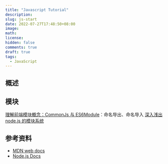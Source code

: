 ```yaml
---
title: "Javascript Tutorial"
description:
slug: js-start
date: 2022-07-27T17:48:50+08:00
image:
math:
license:
hidden: false
comments: true
draft: true
tags:
  - JavaScript
---
```


## 概述

## 模块

[理解前端模块概念：CommonJs 与 ES6Module](https://zhuanlan.zhihu.com/p/262524554)：命名导出、命名导入
[深入浅出 node.js 的模块系统](https://juejin.cn/post/7134884052619755533)

## 参考资料

- [MDN web docs](https://developer.mozilla.org/en-US/)
- [Node.js Docs](https://nodejs.org/en/docs/)

